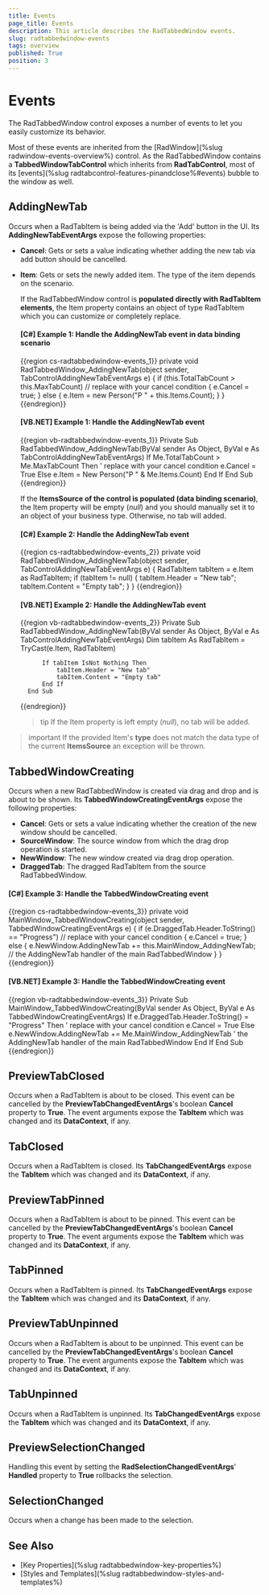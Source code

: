 ```yaml
---
title: Events
page_title: Events
description: This article describes the RadTabbedWindow events.
slug: radtabbedwindow-events
tags: overview
published: True
position: 3
---
```


# Events

The RadTabbedWindow control exposes a number of events to let you easily customize its behavior.

Most of these events are inherited from the [RadWindow](%slug radwindow-events-overview%) control. As the RadTabbedWindow contains a **TabbedWindowTabControl** which inherits from **RadTabControl**, most of its [events](%slug radtabcontrol-features-pinandclose%#events) bubble to the window as well.

## AddingNewTab

Occurs when a RadTabItem is being added via the 'Add' button in the UI. Its **AddingNewTabEventArgs** expose the following properties:

* **Cancel**: Gets or sets a value indicating whether adding the new tab via add button should be cancelled.

* **Item**: Gets or sets the newly added item. The type of the item depends on the scenario. 

	If the RadTabbedWindow control is __populated directly with RadTabItem elements__, the Item property contains an object of type RadTabItem which you can customize or completely replace. 
	
	#### [C#] Example 1: Handle the AddingNewTab event in data binding scenario  
	{{region cs-radtabbedwindow-events_1}}
		private void RadTabbedWindow_AddingNewTab(object sender, TabControlAddingNewTabEventArgs e)
		{
			if (this.TotalTabCount > this.MaxTabCount) // replace with your cancel condition
			{
				e.Cancel = true;
			}
			else
			{
				e.Item = new Person("P " + this.Items.Count);
			}
		}
	{{endregion}}

	#### [VB.NET] Example 1: Handle the AddingNewTab event  
	{{region vb-radtabbedwindow-events_1}}
		Private Sub RadTabbedWindow_AddingNewTab(ByVal sender As Object, ByVal e As TabControlAddingNewTabEventArgs)
			If Me.TotalTabCount > Me.MaxTabCount Then ' replace with your cancel condition
				e.Cancel = True
			Else
				e.Item = New Person("P " & Me.Items.Count)
			End If
		End Sub
	{{endregion}}
	
	If the __ItemsSource of the control is populated (data binding scenario)__, the Item property will be empty (*null*) and you should manually set it to an object of your business type. Otherwise, no tab will added.
	
	#### [C#] Example 2: Handle the AddingNewTab event
	{{region cs-radtabbedwindow-events_2}}
		private void RadTabbedWindow_AddingNewTab(object sender, TabControlAddingNewTabEventArgs e)
		{
			RadTabItem tabItem = e.Item as RadTabItem;
            if (tabItem != null)
            {
                tabItem.Header = "New tab";
                tabItem.Content = "Empty tab";
            } 
		}
	{{endregion}}

	#### [VB.NET] Example 2: Handle the AddingNewTab event
	{{region vb-radtabbedwindow-events_2}}
		Private Sub RadTabbedWindow_AddingNewTab(ByVal sender As Object, ByVal e As TabControlAddingNewTabEventArgs)
			Dim tabItem As RadTabItem = TryCast(e.Item, RadTabItem)

			If tabItem IsNot Nothing Then
				tabItem.Header = "New tab"
				tabItem.Content = "Empty tab"
			End If
		End Sub
	{{endregion}}
	
	>tip If the Item property is left empty (*null*), no tab will be added.

>important If the provided Item's **type** does not match the data type of the current **ItemsSource** an exception will be thrown.

## TabbedWindowCreating

Occurs when a new RadTabbedWindow is created via drag and drop and is about to be shown. Its **TabbedWindowCreatingEventArgs** expose the following properties:

* **Cancel**: Gets or sets a value indicating whether the creation of the new window should be cancelled.
* **SourceWindow**: The source window from which the drag drop operation is started.
* **NewWindow**: The new window created via drag drop operation.
* **DraggedTab**: The dragged RadTabItem from the source RadTabbedWindow.

#### [C#] Example 3: Handle the TabbedWindowCreating event  
{{region cs-radtabbedwindow-events_3}}
    private void MainWindow_TabbedWindowCreating(object sender, TabbedWindowCreatingEventArgs e)
    {
        if (e.DraggedTab.Header.ToString() == "Progress") // replace with your cancel condition
        {
            e.Cancel = true;
        }
        else
        {
            e.NewWindow.AddingNewTab += this.MainWindow_AddingNewTab; // the AddingNewTab handler of the main RadTabbedWindow
        }
    }
{{endregion}}

#### [VB.NET] Example 3: Handle the TabbedWindowCreating event  
{{region vb-radtabbedwindow-events_3}}
	Private Sub MainWindow_TabbedWindowCreating(ByVal sender As Object, ByVal e As TabbedWindowCreatingEventArgs)
		If e.DraggedTab.Header.ToString() = "Progress" Then ' replace with your cancel condition
			e.Cancel = True
		Else
			e.NewWindow.AddingNewTab += Me.MainWindow_AddingNewTab ' the AddingNewTab handler of the main RadTabbedWindow
		End If
	End Sub
{{endregion}}

## PreviewTabClosed

Occurs when a RadTabItem is about to be closed. This event can be cancelled by the **PreviewTabChangedEventArgs**'s boolean **Cancel** property to **True**. The event arguments expose the **TabItem** which was changed and its **DataContext**, if any.

## TabClosed

Occurs when a RadTabItem is closed. Its **TabChangedEventArgs** expose the **TabItem** which was changed and its **DataContext**, if any.

## PreviewTabPinned

Occurs when a RadTabItem is about to be pinned. This event can be cancelled by the **PreviewTabChangedEventArgs**'s boolean **Cancel** property to **True**. The event arguments expose the **TabItem** which was changed and its **DataContext**, if any.

## TabPinned

Occurs when a RadTabItem is pinned. Its **TabChangedEventArgs** expose the **TabItem** which was changed and its **DataContext**, if any.

## PreviewTabUnpinned

Occurs when a RadTabItem is about to be unpinned. This event can be cancelled by the **PreviewTabChangedEventArgs**'s boolean **Cancel** property to **True**. The event arguments expose the **TabItem** which was changed and its **DataContext**, if any.

## TabUnpinned

Occurs when a RadTabItem is unpinned. Its **TabChangedEventArgs** expose the **TabItem** which was changed and its **DataContext**, if any.

## PreviewSelectionChanged

Handling this event by setting the **RadSelectionChangedEventArgs**' **Handled** property to **True** rollbacks the selection.

## SelectionChanged

Occurs when a change has been made to the selection.

## See Also

* [Key Properties](%slug radtabbedwindow-key-properties%)
* [Styles and Templates](%slug radtabbedwindow-styles-and-templates%)
